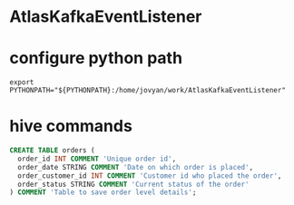 # AtlasKafkaEventListener

# configure python path

```shell
export PYTHONPATH="${PYTHONPATH}:/home/jovyan/work/AtlasKafkaEventListener"
```

# hive commands

```sql
CREATE TABLE orders (
  order_id INT COMMENT 'Unique order id',
  order_date STRING COMMENT 'Date on which order is placed',
  order_customer_id INT COMMENT 'Customer id who placed the order',
  order_status STRING COMMENT 'Current status of the order'
) COMMENT 'Table to save order level details';
```